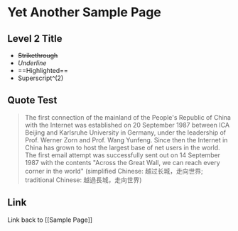 # Yet Another Sample Page

## Level 2 Title

- ~~Strikethrough~~
- _Underline_
- ==Highlighted==
- Superscript^(2)

## Quote Test

> The first connection of the mainland of the People's Republic of China with the Internet was established on 20 September 1987 between ICA Beijing and Karlsruhe University in Germany, under the leadership of Prof. Werner Zorn and Prof. Wang Yunfeng. Since then the Internet in China has grown to host the largest base of net users in the world. The first email attempt was successfully sent out on 14 September 1987 with the contents "Across the Great Wall, we can reach every corner in the world" (simplified Chinese: 越过长城，走向世界; traditional Chinese: 越過長城，走向世界)

## Link

Link back to [[Sample Page]]
